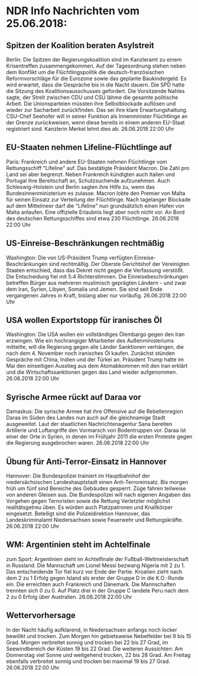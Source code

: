 # NDR Info Nachrichten vom 25.06.2018:


## Spitzen der Koalition beraten Asylstreit
Berlin: Die Spitzen der Regierungskoalition sind im Kanzleramt zu einem Krisentreffen zusammengekommen. Auf der Tagesordnung stehen neben dem Konflikt um die Flüchtlingspolitik die deutsch-französischen Reformvorschläge für die Eurozone sowie das geplante Baukindergeld. Es wird erwartet, dass die Gespräche bis in die Nacht dauern. Die SPD hatte die Sitzung des Koalitionsausschusses gefordert. Die Vorsitzende Nahles sagte, der Streit zwischen CDU und CSU lähme die gesamte politische Arbeit. Die Unionsparteien müssten ihre Selbstblockade auflösen und wieder zur Sacharbeit zurückfinden. Das sei ihre klare Erwartungshaltung. CSU-Chef Seehofer will in seiner Funktion als Innenminister Flüchtlinge an der Grenze zurückweisen, wenn diese bereits in einem anderen EU-Staat registriert sind. Kanzlerin Merkel lehnt dies ab. 26.06.2018 22:00 Uhr 

## EU-Staaten nehmen Lifeline-Flüchtlinge auf
Paris:		Frankreich und andere EU-Staaten nehmen Flüchtlinge vom Rettungsschiff "Lifeline" auf. Das bestätigte Präsident Macron. Die Zahl pro Land sei aber begrenzt. Neben Frankreich kündigten auch Italien und Portugal ihre Bereitschaft an, Schutzsuchende aufzunehmen. Auch Schleswig-Holstein und Berlin sagten ihre Hilfe zu, wenn das Bundesinnenministerium es zulasse. Macron lobte den Premier von Malta für seinen Einsatz zur Verteilung der Flüchtlinge. Nach tagelanger Blockade auf dem Mittelmeer darf die "Lifeline" nun grundsätzlich einen Hafen von Malta anlaufen. Eine offizielle Erlaubnis liegt aber noch nicht vor. An Bord des deutschen Rettungsschiffes sind etwa 230 Flüchtlinge. 26.06.2018 22:00 Uhr 

## US-Einreise-Beschränkungen rechtmäßig
Washington:	Die von US-Präsident Trump verfügten Einreise-Beschränkungen sind rechtmäßig. Der Oberste Gerichtshof der Vereinigten Staaten entschied, dass das Dekret nicht gegen die Verfassung verstößt. Die Entscheidung fiel mit 5:4 Richterstimmen. Die Einreisebeschränkungen betreffen Bürger aus mehreren muslimisch geprägten Ländern - und zwar dem Iran, Syrien, Libyen, Somalia und Jemen. Sie sind seit Ende vergangenen Jahres in Kraft, bislang aber nur vorläufig. 26.06.2018 22:00 Uhr 

## USA wollen Exportstopp für iranisches Öl
Washington: Die USA wollen ein vollständiges Ölembargo gegen den Iran erzwingen. Wie ein hochrangiger Mitarbeiter des Außenministeriums mitteilte, will die Regierung gegen alle Länder Sanktionen verhängen, die nach dem 4. November noch iranisches Öl kaufen. Zunächst stünden Gespräche mit China, Indien und der Türkei an. Präsident Trump hatte im Mai den einseitigen Ausstieg aus dem Atomabkommen mit den Iran erklärt und die Wirtschaftssanktionen gegen das Land wieder aufgenommen. 26.06.2018 22:00 Uhr 

## Syrische Armee rückt auf Daraa vor
Damaskus: Die syrische Armee hat ihre Offensive auf die Rebellenregion Daraa im Süden des Landes nun auch auf die gleichnamige Stadt ausgeweitet. Laut der staatlichen Nachrichtenagentur Sana bereiten Artillerie und Luftangriffe den Vormarsch von Bodentruppen vor. Daraa ist einer der Orte in Syrien, in denen im Frühjahr 2011 die ersten Proteste gegen die Regierung ausgebrochen waren. 26.06.2018 22:00 Uhr 

## Übung für Anti-Terror-Einsatz in Hannover
Hannover: Die Bundespolizei trainiert im Hauptbahnhof der niedersächsischen Landeshauptstadt einen Anti-Terroreinsatz. Bis morgen früh um fünf sind Bereiche des Gebäudes gesperrt. Züge fahren teilweise von anderen Gleisen aus. Die Bundespolizei will nach eigenen Angaben das Vorgehen gegen Terroristen sowie die Rettung Verletzter möglichst realitätsgetreu üben. Es würden auch Platzpatronen und Knallkörper eingesetzt. Beteiligt sind die Polizeidirektion Hannover, das Landeskriminalamt Niedersachsen sowie Feuerwehr und Rettungskräfte. 26.06.2018 22:00 Uhr 

## WM: Argentinien steht im Achtelfinale
zum Sport:  	Argentinien steht im Achtelfinale der Fußball-Weltmeisterschaft in Russland. Die Mannschaft um Lionel Messi bezwang Nigeria mit 2 zu 1. Das entscheidende Tor fiel kurz vor Ende der Partie. Kroatien zieht nach dem 2 zu 1 Erfolg gegen Island als erster der Gruppe D in die K.O.-Runde ein. Die erreichten auch Frankreich und Dänemark. Die Mannschaften trennten sich 0 zu 0. Auf Platz drei in der Gruppe C landete Peru nach dem 2 zu 0 Erfolg über Australien. 26.06.2018 22:00 Uhr 

## Wettervorhersage
In der Nacht häufig aufklarend, in Niedersachsen anfangs noch locker bewölkt und trocken. Zum Morgen hin gebietsweise Nebelfelder bei 9 bis 15 Grad. Morgen verbreitet sonnig und trocken bei 22 bis 27 Grad, im Seewindbereich der Küsten 19 bis 22 Grad. Die weiteren Aussichten: Am Donnerstag viel Sonne und weitgehend trocken, 22 bis 28 Grad. Am Freitag ebenfalls verbreitet sonnig und trocken bei maximal 19 bis 27 Grad. 26.06.2018 22:00 Uhr 
